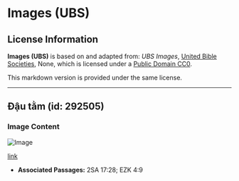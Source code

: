 # Images (UBS)

## License Information

**Images (UBS)** is based on and adapted from: _UBS Images_, [United Bible Societies](https://unitedbiblesocieties.org/), None, which is licensed under a [Public Domain CC0](https://creativecommons.org/public-domain/cc0/).

This markdown version is provided under the same license.



--------------------------------

## Đậu tằm (id: 292505)

### Image Content

![Image](https://cdn.aquifer.bible/aquifer-content/resources/Media/WEB-0089_broadbean.jpg)

[link](https://cdn.aquifer.bible/aquifer-content/resources/Media/WEB-0089_broadbean.jpg)

* **Associated Passages:** 2SA 17:28; EZK 4:9

